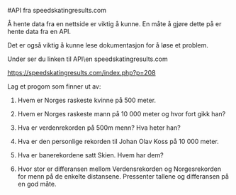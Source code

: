 #API fra speedskatingresults.com

Å hente data fra en nettside er viktig å kunne.
En måte å gjøre dette på er hente data fra en API.

Det er også viktig å kunne lese dokumentasjon for å løse et problem.

Under ser du linken til API\en speedskatingresults.com

https://speedskatingresults.com/index.php?p=208

Lag et progom som finner ut av:

1. Hvem er Norges raskeste kvinne på 500 meter.

2. Hvem er Norges raskeste mann på 10 000 meter og hvor fort gikk han?

3. Hva er verdenrekorden på 500m menn? Hva heter han?

4. Hva er den personlige rekorden til Johan Olav Koss på 10 000 meter.

5. Hva er banerekordene satt Skien. Hvem har dem?

6. Hvor stor er differansen mellom Verdensrekorden og Norgesrekorden for menn på de enkelte distansene. Pressenter tallene og differansen på en god måte.


